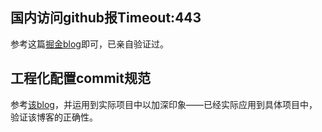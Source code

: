 ## 国内访问github报Timeout:443

参考这篇[掘金blog](https://juejin.cn/post/6844904193170341896)即可，已亲自验证过。

## 工程化配置commit规范

参考[该blog](https://juejin.cn/post/6844903710112350221)，并运用到实际项目中以加深印象——已经实际应用到具体项目中，验证该博客的正确性。

